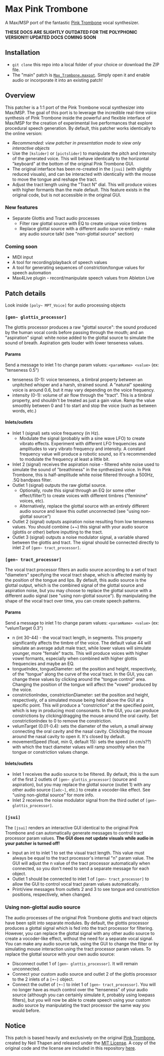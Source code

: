 # Max Pink Trombone
A Max/MSP port of the fantastic [Pink Trombone](https://dood.al/pinktrombone/) vocal synthesizer.

__THESE DOCS ARE SLIGHTLY OUTDATED FOR THE POLYPHONIC VERSION!!! UPDATED DOCS COMING SOON__

## Installation
- ```git clone``` this repo into a local folder of your choice or download the ZIP file.
- The "main" patch is [```Max_Trombone.maxpat```](https://github.com/yonatanrozin/Max-Trombone/blob/main/Max_Trombone.maxpat). Simply open it and enable audio or incorporate it into an existing patch!

## Overview
This patcher is a 1:1 port of the Pink Trombone vocal synthesizer into Max/MSP. The goal of this port is to leverage the incredible real-time voice synthesis of Pink Trombone inside the powerful and flexible interface of Max/MSP for the creation of experimental live performances that explore procedural speech generation. By default, this patcher works identically to the online version:
- _Recommended: view patcher in presentation mode to view only interactive objects_
- Use the ```[kslider]``` or ```[pictslider]``` to manipulate the pitch and intensity of the generated voice. This will behave identically to the horizontal "keyboard" at the bottom of the original Pink Trombone GUI. 
- The original interface has been re-created in the ```[jsui]``` (with slightly reduced visuals), and can be interacted with identically with the mouse to move the tongue and reshape the tract.
- Adjust the tract length using the "Tract N" dial. This will produce voices with higher formants than the male default. This feature exists in the original code, but is not accessible in the original GUI.

### New features
- Separate Glottis and Tract audio processes
  - Filter raw glottal source with EQ to create unique voice timbres
  - Replace glottal source with a different audio source entirely - make any audio source talk! (see "non-glottal source" section)

### Coming soon
- MIDI input
- A tool for recording/playback of speech values
- A tool for generating sequences of constriction/tongue values for speech automation
- Max4Live plugin - record/manipulate speech values from Ableton Live

## Patch details

Look inside ```[poly~ MPT_Voice]``` for audio processing objects

### ```[gen~ glottis_processor]```
The glottis processor produces a raw "glottal source": the sound produced by the human vocal cords before passing through the mouth; and an "aspiration" signal: white noise added to the glottal source to simulate the sound of breath. Aspiration gets louder with lower tenseness values.

#### Params
Send a message to inlet 1 to change param values: ```<paramName> <value>``` (ex: "tenseness 0.5")
- tenseness (0-1): voice tenseness, a timbral property between an unpitched whisper and a harsh, strained sound. A "natural" speaking voice is around 0.6, but it may vary depending on the voice frequency.
- intensity (0-1): volume of air flow through the "tract". This is a timbral property, and shouldn't be treated as just a gain value. Ramp the value smoothly between 0 and 1 to start and stop the voice (such as between words, etc.)

#### Inlets/outlets
- Inlet 1 (signal) sets voice frequency (in Hz).
  - Modulate the signal (probably with a sine wave LFO) to create vibrato effects. Experiment with different LFO frequencies and amplitudes to vary vibrato frequency and intensity. A constant frequency value will produce a robotic sound, so it's recommended to modulate the frequency at least a little bit.
- Inlet 2 (signal) receives the aspiration noise - filtered white noise used to simulate the sound of "breathiness" in the synthesized voice. In Pink Trombone, this is half-amplitude white noise filtered through a 500Hz, .5Q bandpass filter.
- Outlet 1 (signal) outputs the raw glottal source.
  - Optionally, route this signal through an EQ (or some other effect/filter?) to create voices with different timbres ("feminine" voices, etc).
  - Alternatively, replace the glottal source with an entirely different audio source and leave this outlet unconnected (see "using non-glottal source")
- Outlet 2 (signal) outputs aspiration noise resulting from low tenseness values. You should combine (+~) this signal with your audio source (glottis or other) before inputting to the tract.
- Outlet 3 (signal) outputs a noise modulator signal, a variable shared between the glottis and tract. The signal should be connected directly to inlet 2 of ```[gen~ tract_processor]```.

### ```[gen~ tract_processor]```
The vocal tract processor filters an audio source according to a set of tract "diameters" specifying the vocal tract shape, which is affected mainly by the position of the tongue and lips. By default, this audio source is the glottal output, which is the combined signal of the glottal source and aspiration noise, but you may choose to replace the glottal source with a different audio signal (see "using non-glottal source"). By manipulating the shape of the vocal tract over time, you can create speech patterns.

#### Params
Send a message to inlet 1 to change param values: ```<paramName> <value>``` (ex: "velumTarget 0.3")
- n (int 30-44) - the vocal tract length, in segments. This property significantly affects the timbre of the voice. The default value 44 will simulate an average adult male tract, while lower values will simulate younger, more "female" tracts. This will produce voices with higher vowel formants, especially when combined with higher glottis frequencies and maybe an EQ.
- tongueIndex, tongueDiameter: set the position and height, respectively, of the "tongue" along the curve of the vocal tract. In the GUI, you can change these values by clicking around the "tongue control" area. Changing the position of the tongue will affect the "vowel" produced by the voice.
- constrictionIndex, constrictionDiameter: set the position and height, respectively, of a simulated mouse being held above the GUI at a specific point. This will produce a "constriction" at the specified point, which is key in producing most consonants. In the GUI, you can produce constrictions by clicking/dragging the mouse around the oral cavity. Set constrictionIndex to 0 to remove the constriction.
- velumTarget (0.01-0.4): sets the diameter of the velum, a small airway connecting the oral cavity and the nasal cavity. Click/drag the mouse around the nasal cavity to open it. It's closed by default.
- movementSpeed (float, min 0, default 15): sets the speed (in cm/s??) with which the tract diameter values will ramp smoothly when the tongue or constriction values change.

#### Inlets/outlets
- Inlet 1 receives the audio source to be filtered. By default, this is the sum of the first 2 outlets of ```[gen~ glottis_processor]``` (source and aspiration), but you may replace the glottal source (outlet 1) with any other audio source (```[adc~]```, etc.) to create a vocoder-like effect. See "using non-glottal source" for more info.
- Inlet 2 receives the noise modulator signal from the third outlet of ```[gen~ glottis_processor]```.

### ```[jsui]```
The ```[jsui]``` renders an interactive GUI identical to the original Pink Trombone and can automatically generate messages to control tract processor param values. __The GUI does not update visuals while audio in your patcher is turned off!__
- Input an int to inlet 1 to set the visual tract length. This value must always be equal to the tract processor's internal "n" param value. The GUI will adjust the n value of the tract processor automatically when connected, so you don't need to send a separate message for each object.
- Outlet 1 should be connected to inlet 1 of ```[gen~ tract_processor]``` to allow the GUI to control vocal tract param values automatically.
- Print/view messages from outlets 2 and 3 to see tongue and constriction positions, respectively, when changed.

### Using non-glottal audio source
The audio processes of the original Pink Trombone glottis and tract objects have been split into separate modules. By default, the glottis processor produces a glottal signal which is fed into the tract processor for filtering. However, you can replace the glottal signal with any other audio source to create a vocoder-like effect, without the need for a separate vocal signal. You can make any audio source talk, using the GUI to change the filter or by simulating mouse interaction using the tract processor param values. To replace the glottal source with your own audio source:
- Disconnect outlet 1 of ```[gen~ glottis_processor]```. It will remain unconnected.
- Connect your custom audio source and outlet 2 of the glottis processor to the 2 inlets of a ```[+~]``` object.
- Connect the outlet of ```[+~]``` to inlet 1 of ```[gen~ tract_processor]```.
You will no longer have as much control over the "tenseness" of your audio source (although you can certainly simulate it, probably using lowpass filters), but you will now be able to create speech using your custom audio source by manipulating the tract processor the same way you would before.

## Notice
This patch is based heavily and exclusively on the original [Pink Trombone](https://dood.al/pinktrombone/), created by Neil Thapen and released under the [MIT License](https://opensource.org/license/mit). A copy of the original code and the license are included in this repository [here](https://github.com/yonatanrozin/Max-Pink-Trombone/blob/main/Pink_Trombone_Original.html).
